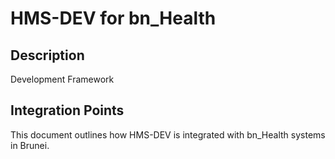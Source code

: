 # HMS-DEV for bn_Health

## Description

Development Framework

## Integration Points

This document outlines how HMS-DEV is integrated with bn_Health systems in Brunei.
